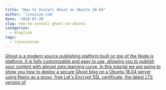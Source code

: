 ```yaml
---
title: "How to Install Ghost on Ubuntu 18.04"
author: 'linuxize.com'
date: '2018-07-20'
slug: how-to-install-ghost-on-ubuntu
categories:
  - bloglink
tags:
  - linuxizecom
---
```


[Ghost is a modern source publishing platform built on top of the Node.js platform. It is fully customizable and easy to use, allowing you to publish your content with almost zero learning curve. In this tutorial we are going to show you how to deploy a secure Ghost blog on a Ubuntu 18.04 server using Nginx as a proxy, free Let's Encrypt SSL certificate, the latest LTS version of<i class="fas fa-external-link-alt"></i>](https://linuxize.com/post/how-to-install-ghost-on-ubuntu-18-04/)

